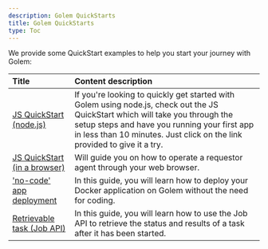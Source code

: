 ```yaml
---
description: Golem QuickStarts
title: Golem QuickStarts
type: Toc
---
```


We provide some QuickStart examples to help you start your journey with Golem:


|Title                  |   Content  description  |
|:----------------------|:----------------------------------------|
|[JS QuickStart (node.js)](/docs/quickstarts/js-quickstart) | If you're looking to quickly get started with Golem using node.js, check out the JS QuickStart which will take you through the setup steps and have you running your first app in less than 10 minutes. Just click on the link provided to give it a try.|
|[JS QuickStart (in a browser)](/docs/quickstarts/golem-in-a-browser) | Will guide you on how to operate a requestor agent through your web browser.|
| ['no-code' app deployment](/docs/quickstarts/no-code-app-deployment)| In this guide, you will learn how to deploy your Docker application on Golem without the need for coding. |
| [Retrievable task (Job API)](/docs/quickstarts/retrievable-task) | In this guide, you will learn how to use the Job API to retrieve the status and results of a task after it has been started. |